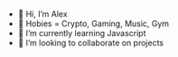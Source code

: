 - 👋 Hi, I’m Alex
- 👀 Hobies = Crypto, Gaming, Music, Gym
- 🌱 I’m currently learning Javascript
- 🤝 I’m looking to collaborate on projects


